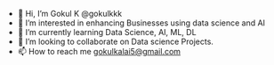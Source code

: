 - 👋 Hi, I’m Gokul K @gokulkkk
- 👀 I’m interested in enhancing Businesses using data science and AI
- 🌱 I’m currently learning Data Science, AI, ML, DL
- 💞️ I’m looking to collaborate on Data science Projects.
- 📫 How to reach me gokulkalai5@gmail.com


<!---
gokulkkk/gokulkkk is a ✨ special ✨ repository because its `README.md` (this file) appears on your GitHub profile.
You can click the Preview link to take a look at your changes.
--->
